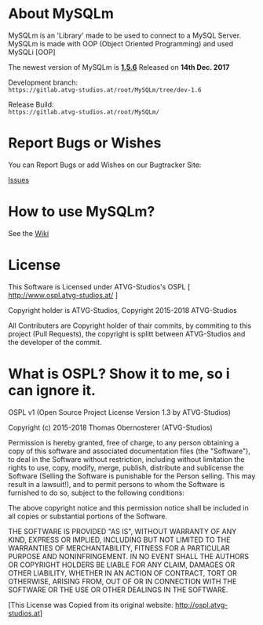# About MySQLm
MySQLm is an 'Library' made to be used to connect to a MySQL Server.
MySQLm is made with OOP (Object Oriented Programming) and used MySQLi [OOP]

The newest version of MySQLm is **[1.5.6](https://gitlab.atvg-studios.at/root/MySQLm/tags/v1.5.6)** Released on **14th Dec. 2017**

Development branch:  
`https://gitlab.atvg-studios.at/root/MySQLm/tree/dev-1.6`

Release Build:  
`https://gitlab.atvg-studios.at/root/MySQLm/`

# Report Bugs or Wishes  
You can Report Bugs or add Wishes on our Bugtracker Site:  

[Issues](https://gitlab.atvg-studios.at/root/MySQLm/issues)

# How to use MySQLm?
See the [Wiki](https://gitlab.atvg-studios.at/root/MySQLm/wikis/home)

# License
This Software is Licensed under ATVG-Studios's OSPL [ http://www.ospl.atvg-studios.at/ ]

Copyright holder is ATVG-Studios, Copyright 2015-2018 ATVG-Studios

All Contributers are Copyright holder of thair commits, by commiting to this project (Pull Requests), the copyright is splitt between ATVG-Studios and the developer of the commit.

# What is OSPL? Show it to me, so i can ignore it.
OSPL v1 (Open Source Project License Version 1.3 by ATVG-Studios)

Copyright (c) 2015-2018 Thomas Obernosterer (ATVG-Studios)

Permission is hereby granted, free of charge, to any person obtaining a copy of this software and associated documentation files (the "Software"), to deal in the Software without restriction, including without limitation the rights to use, copy, modify, merge, publish, distribute and sublicense the Software (Selling the Software is punishable for the Person selling. This may result in a lawsuit!), and to permit persons to whom the Software is furnished to do so, subject to the following conditions:

The above copyright notice and this permission notice shall be included in all copies or substantial portions of the Software.

THE SOFTWARE IS PROVIDED "AS IS", WITHOUT WARRANTY OF ANY KIND, EXPRESS OR IMPLIED, INCLUDING BUT NOT LIMITED TO THE WARRANTIES OF MERCHANTABILITY, FITNESS FOR A PARTICULAR PURPOSE AND NONINFRINGEMENT. IN NO EVENT SHALL THE AUTHORS OR COPYRIGHT HOLDERS BE LIABLE FOR ANY CLAIM, DAMAGES OR OTHER LIABILITY, WHETHER IN AN ACTION OF CONTRACT, TORT OR OTHERWISE, ARISING FROM, OUT OF OR IN CONNECTION WITH THE SOFTWARE OR THE USE OR OTHER DEALINGS IN THE SOFTWARE.

[This License was Copied from its original website: http://ospl.atvg-studios.at]
